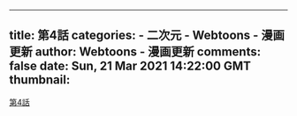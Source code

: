 
---
title: 第4話
categories: 
    - 二次元
    - Webtoons - 漫画更新
author: Webtoons - 漫画更新
comments: false
date: Sun, 21 Mar 2021 14:22:00 GMT
thumbnail: 
---

<div>   
<a href="https://www.webtoons.com/zh-hant/drama/gongzhuweimian/%E7%AC%AC4%E8%A9%B1/viewer?title_no=894&episode_no=4" target="_blank">第4話</a>  
</div>
            